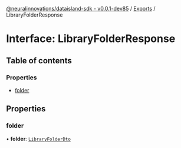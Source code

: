 [@neuralinnovations/dataisland-sdk - v0.0.1-dev85](../../README.md) / [Exports](../modules.md) / LibraryFolderResponse

# Interface: LibraryFolderResponse

## Table of contents

### Properties

- [folder](LibraryFolderResponse.md#folder)

## Properties

### folder

• **folder**: [`LibraryFolderDto`](LibraryFolderDto.md)
